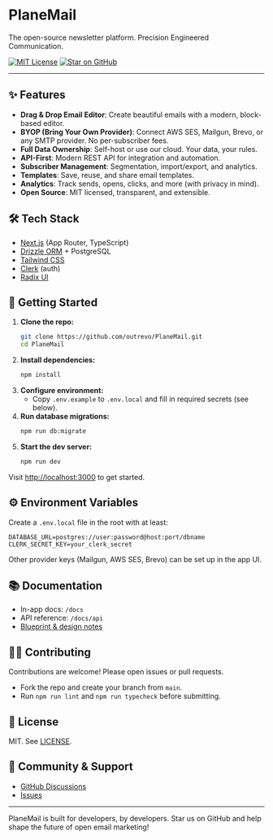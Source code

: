 # PlaneMail

The open-source newsletter platform. Precision Engineered Communication.

[![MIT License](https://img.shields.io/badge/license-MIT-blue.svg)](LICENSE)
[![Star on GitHub](https://img.shields.io/github/stars/outrevo/PlaneMail?style=social)](https://github.com/outrevo/PlaneMail)

---

## ✨ Features

- **Drag & Drop Email Editor**: Create beautiful emails with a modern, block-based editor.
- **BYOP (Bring Your Own Provider)**: Connect AWS SES, Mailgun, Brevo, or any SMTP provider. No per-subscriber fees.
- **Full Data Ownership**: Self-host or use our cloud. Your data, your rules.
- **API-First**: Modern REST API for integration and automation.
- **Subscriber Management**: Segmentation, import/export, and analytics.
- **Templates**: Save, reuse, and share email templates.
- **Analytics**: Track sends, opens, clicks, and more (with privacy in mind).
- **Open Source**: MIT licensed, transparent, and extensible.

## 🛠️ Tech Stack

- [Next.js](https://nextjs.org/) (App Router, TypeScript)
- [Drizzle ORM](https://orm.drizzle.team/) + PostgreSQL
- [Tailwind CSS](https://tailwindcss.com/)
- [Clerk](https://clerk.com/) (auth)
- [Radix UI](https://www.radix-ui.com/)

## 🚀 Getting Started

1. **Clone the repo:**
   ```bash
   git clone https://github.com/outrevo/PlaneMail.git
   cd PlaneMail
   ```
2. **Install dependencies:**
   ```bash
   npm install
   ```
3. **Configure environment:**
   - Copy `.env.example` to `.env.local` and fill in required secrets (see below).
4. **Run database migrations:**
   ```bash
   npm run db:migrate
   ```
5. **Start the dev server:**
   ```bash
   npm run dev
   ```

Visit [http://localhost:3000](http://localhost:3000) to get started.

## ⚙️ Environment Variables

Create a `.env.local` file in the root with at least:

```
DATABASE_URL=postgres://user:password@host:port/dbname
CLERK_SECRET_KEY=your_clerk_secret
```

Other provider keys (Mailgun, AWS SES, Brevo) can be set up in the app UI.

## 📚 Documentation

- In-app docs: `/docs`
- API reference: `/docs/api`
- [Blueprint & design notes](docs/blueprint.md)

## 🧑‍💻 Contributing

Contributions are welcome! Please open issues or pull requests.

- Fork the repo and create your branch from `main`.
- Run `npm run lint` and `npm run typecheck` before submitting.

## 📜 License

MIT. See [LICENSE](LICENSE).

## 🙌 Community & Support

- [GitHub Discussions](https://github.com/outrevo/PlaneMail/discussions)
- [Issues](https://github.com/outrevo/PlaneMail/issues)

---

PlaneMail is built for developers, by developers. Star us on GitHub and help shape the future of open email marketing!
